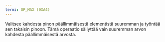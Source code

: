 ```yaml
---
termi: OP_MAX (0XA4)
---
```


Valitsee kahdesta pinon päällimmäisestä elementistä suuremman ja työntää sen takaisin pinoon. Tämä operaatio säilyttää vain suuremman arvon kahdesta päällimmäisestä arvosta.